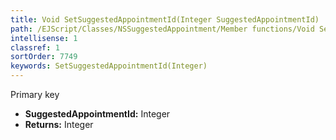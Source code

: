 ```yaml
---
title: Void SetSuggestedAppointmentId(Integer SuggestedAppointmentId)
path: /EJScript/Classes/NSSuggestedAppointment/Member functions/Void SetSuggestedAppointmentId(Integer p_0)
intellisense: 1
classref: 1
sortOrder: 7749
keywords: SetSuggestedAppointmentId(Integer)
---
```



Primary key



* **SuggestedAppointmentId:** Integer
* **Returns:** Integer


